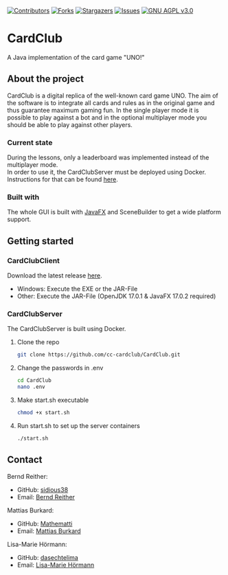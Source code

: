 [![Contributors][contributors-shield]][contributors-url]
[![Forks][forks-shield]][forks-url]
[![Stargazers][stars-shield]][stars-url]
[![Issues][issues-shield]][issues-url]
[![GNU AGPL v3.0][license-shield]][license-url]

# CardClub

A Java implementation of the card game "UNO!"



## About the project

CardClub is a digital replica of the well-known card game UNO. 
The aim of the software is to integrate all cards and rules as in the original game and thus guarantee maximum gaming fun.
In the single player mode it is possible to play against a bot and in the optional multiplayer mode you should be able to play against other players.

### Current state
During the lessons, only a leaderboard was implemented instead of the multiplayer mode.<br>
In order to use it, the CardClubServer must be deployed using Docker. 
Instructions for that can be found [here](https://github.com/cc-cardclub/CardClub#cardclubserver).


### Built with

The whole GUI is built with [JavaFX](https://openjfx.io/) and SceneBuilder to get a wide platform support.


## Getting started
### CardClubClient
Download the latest release [here](https://github.com/cc-cardclub/CardClub/releases).
 * Windows: Execute the EXE or the JAR-File
 * Other: Execute the JAR-File (OpenJDK 17.0.1 & JavaFX 17.0.2 required)
### CardClubServer
The CardClubServer is built using Docker.

1. Clone the repo 

   ```sh
   git clone https://github.com/cc-cardclub/CardClub.git
   ```
2. Change the passwords in .env

   ```sh
   cd CardClub
   nano .env
   ```
3. Make start.sh executable

   ```sh
   chmod +x start.sh
   ```
4. Run start.sh to set up the server containers

   ```sh
   ./start.sh
   ```

## Contact

Bernd Reither:

- GitHub: [sidious38](https://github.com/sidious38)
- Email: [Bernd Reither](mailto:bernd.reither@htl.rennweg.at)



Mattias Burkard:

- GitHub: [Mathematti](https://github.com/Mathematti)
- Email: [Mattias Burkard](mailto:mattias.burkard@htl.rennweg.at)



Lisa-Marie Hörmann:

- GitHub: [dasechtelima](https://github.com/dasechtelima)
- Email: [Lisa-Marie Hörmann](mailto:lisa-marie.hoermann@htl.rennweg.at)



<!-- MARKDOWN LINKS & IMAGES -->
<!-- https://www.markdownguide.org/basic-syntax/#reference-style-links -->
[contributors-shield]: https://img.shields.io/github/issues/cc-cardclub/CardClub?style=for-the-badge
[contributors-url]: https://github.com/cc-cardclub/CardClub/graphs/contributors
[forks-shield]: https://img.shields.io/github/forks/cc-cardclub/CardClub?style=for-the-badge
[forks-url]: https://github.com/cc-cardclub/CardClub/network/members
[stars-shield]: https://img.shields.io/github/stars/cc-cardclub/CardClub?style=for-the-badge
[stars-url]: https://github.com/cc-cardclub/CardClub/stargazers
[issues-shield]: https://img.shields.io/github/issues/cc-cardclub/CardClub?style=for-the-badge
[issues-url]: https://github.com/cc-cardclub/CardClub/issues
[license-shield]: https://img.shields.io/github/license/cc-cardclub/CardClub?style=for-the-badge
[license-url]: https://github.com/cc-cardclub/CardClub/blob/master/LICENSE